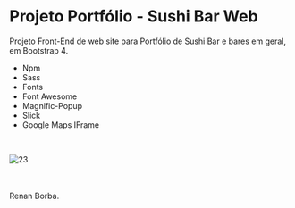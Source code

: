 # Projeto Portfólio - Sushi Bar Web 
Projeto Front-End de web site para Portfólio de Sushi Bar e bares em geral, em Bootstrap 4. 
<ul>
  <li>Npm</li>
  <li>Sass</li>
  <li>Fonts</li>
  <li>Font Awesome</li>
  <li>Magnific-Popup</li>
  <li>Slick</li>
  <li>Google Maps IFrame</li>
</ul>
<br>
 
![23](https://user-images.githubusercontent.com/48495838/54636536-6d744700-4a65-11e9-9062-2127a70fca11.gif)

<br><br>
Renan Borba.

